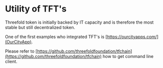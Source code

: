 # Utility of TFT's

Threefold token is initially backed by IT capacity and is therefore the most stable but still decentralized token. 

One of the first examples who integrated TFT's is [https://ourcityapps.com/](OurCityApp).

Please refer to [https://github.com/threefoldfoundation/tfchain](https://github.com/threefoldfoundation/tfchain) how to get command line client.
